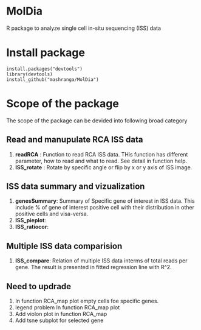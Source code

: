 # MolDia
R package to analyze single cell in-situ sequencing (ISS) data

# Install package 
```{r}
install.packages("devtools")
library(devtools)
install_github("mashranga/MolDia")
```
# Scope of the package
The scope of the package can be devided into following broad category
## Read and manupulate RCA ISS data
1. __readRCA__ : Function to read RCA ISS data. THis function has different parameter, how to read and what to read. See detail in function help.
2. __ISS_rotate__ : Rotate by specific angle or flip  by x or y axis of ISS image.

## ISS data summary and vizualization
1. __genesSummary__: Summary of Specific gene of interest in ISS data. This include % of gene of interest positive cell with their distribution in other positive cells and visa-versa.
2. __ISS_pieplot__:
3. __ISS_ratiocor__:

## Multiple ISS data comparision
1. __ISS_compare__: Relation of multiple ISS data interms of total reads per gene. The result is presented in fitted regression line with R^2.



## Need to updrade 

1. In function RCA_map plot empty cells foe specific genes.
2. legend problem In function RCA_map plot
3. Add violon plot in function RCA_map
4. Add tsne subplot for selected gene 
